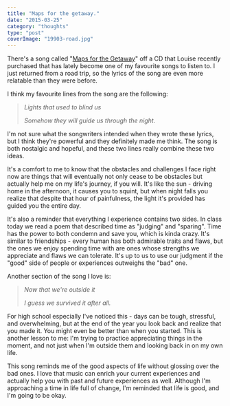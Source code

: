 ```yaml
---
title: "Maps for the getaway."
date: "2015-03-25"
category: "thoughts"
type: "post"
coverImage: "19903-road.jpg"
---
```


There's a song called "[Maps for the Getaway](https://www.youtube.com/watch?v=2DwwyEuiF3o)" off a CD that Louise recently purchased that has lately become one of my favourite songs to listen to. I just returned from a road trip, so the lyrics of the song are even more relatable than they were before.

I think my favourite lines from the song are the following:

> _Lights that used to blind us_
>
> _Somehow they will guide us through the night._

I'm not sure what the songwriters intended when they wrote these lyrics, but I think they're powerful and they definitely made me think. The song is both nostalgic and hopeful, and these two lines really combine these two ideas.

It's a comfort to me to know that the obstacles and challenges I face right now are things that will eventually not only cease to be obstacles but actually help me on my life's journey, if you will. It's like the sun - driving home in the afternoon, it causes you to squint, but when night falls you realize that despite that hour of painfulness, the light it's provided has guided you the entire day.

It's also a reminder that everything I experience contains two sides. In class today we read a poem that described time as "judging" and "sparing". Time has the power to both condemn and save you, which is kinda crazy. It's similar to friendships - every human has both admirable traits and flaws, but the ones we enjoy spending time with are ones whose strengths we appreciate and flaws we can tolerate. It's up to us to use our judgment if the "good" side of people or experiences outweighs the "bad" one.

Another section of the song I love is:

> _Now that we're outside it_
>
> _I guess we survived it after all._

For high school especially I've noticed this - days can be tough, stressful, and overwhelming, but at the end of the year you look back and realize that you made it. You might even be better than when you started. This is another lesson to me: I'm trying to practice appreciating things in the moment, and not just when I'm outside them and looking back in on my own life.

This song reminds me of the good aspects of life without glossing over the bad ones. I love that music can enrich your current experiences and actually help you with past and future experiences as well. Although I'm approaching a time in life full of change, I'm reminded that life is good, and I'm going to be okay.

